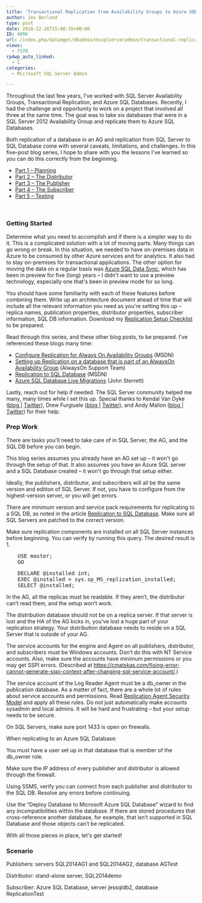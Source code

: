 ```yaml
---
title: 'Transactional Replication from Availability Groups to Azure SQL Database: Part 1 – Planning'
author: Jes Borland
type: post
date: 2016-12-26T15:00:35+00:00
ID: 4896
url: /index.php/datamgmt/dbadmin/mssqlserveradmin/transactional-replication-in-availability-groups-to-azure-sql-database-part-1-planning/
views:
  - 7370
rp4wp_auto_linked:
  - 1
categories:
  - Microsoft SQL Server Admin

---
```

Throughout the last few years, I've worked with SQL Server Availability Groups, Transactional Replication, and Azure SQL Databases. Recently, I had the challenge and opportunity to work on a project that involved all three at the same time. The goal was to take six databases that were in a SQL Server 2012 Availability Group and replicate them to Azure SQL Databases.

Both replication of a database in an AG and replication from SQL Server to SQL Database come with several caveats, limitations, and challenges. In this five-post blog series, I hope to share with you the lessons I've learned so you can do this correctly from the beginning.

  * <a href="/?p=4896" target="_blank">Part 1 – Planning</a>
  * <a href="/?p=4906" target="_blank">Part 2 – The Distributor</a>
  * <a href="/?p=4923" target="_blank">Part 3 – The Publisher</a>
  * <a href="/?p=4945" target="_blank">Part 4 – The Subscriber</a>
  * <a href="/?p=4960" target="_blank">Part 5 – Testing</a>

&nbsp;

### Getting Started

Determine what you need to accomplish and if there is a simpler way to do it. This is a complicated solution with a lot of moving parts. Many things can go wrong or break. In this situation, we needed to have on-premises data in Azure to be consumed by other Azure services and for analytics. It also had to stay on-premises for transactional applications. The other option for moving the data on a regular basis was <a href="https://docs.microsoft.com/en-us/azure/sql-database/sql-database-get-started-sql-data-sync" target="_blank">Azure SQL Data Sync</a>, which has been in preview for five (long) years – I didn't want to use a preview technology, especially one that's been in preview mode for so long.

You should have some familiarity with each of these features before combining them. Write up an architecture document ahead of time that will include all the relevant information you need as you're setting this up – replica names, publication properties, distributor properties, subscriber information, SQL DB information. Download my <a href="/?p=4899" target="_blank">Replication Setup Checklist</a> to be prepared.

Read through this series, and these other blog posts, to be prepared. I've referenced these blogs many time:

  * <a href="https://msdn.microsoft.com/en-us/library/hh710046.aspx" target="_blank">Configure Replication for Always On Availability Groups</a> (MSDN)
  * <a href="https://blogs.msdn.microsoft.com/alwaysonpro/2014/01/30/setting-up-replication-on-a-database-that-is-part-of-an-alwayson-availability-group/" target="_blank">Setting up Replication on a database that is part of an AlwaysOn Availability Group</a> (AlwaysOn Support Team)
  * <a href="https://msdn.microsoft.com/en-us/library/mt589530.aspx" target="_blank">Replication to SQL Database</a> (MSDN)
  * <a href="http://johnsterrett.com/2016/07/26/azure-sql-database-live-migrations/" target="_blank">Azure SQL Database Live Migrations</a> (John Sterrett)

Lastly, reach out for help if needed. The SQL Server community helped me many, many times while I set this up. Special thanks to Kendal Van Dyke (<a href="http://www.kendalvandyke.com/" target="_blank">blog </a>| <a href="https://twitter.com/SQLDBA" target="_blank">Twitter</a>), Drew Furgiuele (<a href="http://port1433.com/" target="_blank">blog </a>| <a href="https://twitter.com/Pittfurg" target="_blank">Twitter</a>), and Andy Mallon (<a href="https://www.am2.co/" target="_blank">blog </a>| <a href="https://twitter.com/AMtwo" target="_blank">Twitter</a>) for their help.

### Prep Work

There are tasks you'll need to take care of in SQL Server, the AG, and the SQL DB before you can begin.

This blog series assumes you already have an AG set up – it won't go through the setup of that. It also assumes you have an Azure SQL server and a SQL Database created – it won't go through that setup either.

Ideally, the publishers, distributor, and subscribers will all be the same version and edition of SQL Server. If not, you have to configure from the highest-version server, or you will get errors.

There are minimum version and service pack requirements for replicating to a SQL DB, as noted in the article <a href="https://msdn.microsoft.com/en-us/library/mt589530.aspx" target="_blank">Replication to SQL Database</a>. Make sure all SQL Servers are patched to the correct version.

Make sure replication components are installed on all SQL Server instances before beginning. You can verify by running this query. The desired result is 1.

<pre style="padding-left: 30px">USE master;
GO</pre>

<pre style="padding-left: 30px">DECLARE @installed int;
EXEC @installed = sys.sp_MS_replication_installed;
SELECT @installed;</pre>

In the AG, all the replicas must be readable. If they aren’t, the distributor can’t read them, and the setup won’t work.

The distribution database should not be on a replica server. If that server is lost and the HA of the AG kicks in, you’ve lost a huge part of your replication strategy. Your distribution database needs to reside on a SQL Server that is outside of your AG.

The service accounts for the engine and Agent on all publishers, distributor, and subscribers must be Windows accounts. Don’t do this with NT Service accounts. Also, make sure the accounts have minimum permissions or you may get SSPI errors. (Described at <https://cmatskas.com/fixing-error-cannot-generate-sspi-context-after-changing-sql-service-account/>.)

The service account of the Log Reader Agent must be a db_owner in the publication database. As a matter of fact, there are a whole lot of rules about service accounts and permissions. Read <a href="https://msdn.microsoft.com/en-us/library/ms151227.aspx" target="_blank">Replication Agent Security Model</a> and apply all these rules. Do not just automatically make accounts sysadmin and local admins. It will be hard and frustrating – but your setup needs to be secure.

On SQL Servers, make sure port 1433 is open on firewalls.

When replicating to an Azure SQL Database:

You must have a user set up in that database that is member of the db_owner role.

Make sure the IP address of every publisher and distributor is allowed through the firewall.

Using SSMS, verify you can connect from each publisher and distributor to the SQL DB. Resolve any errors before continuing.

Use the “Deploy Database to Microsoft Azure SQL Database” wizard to find any incompatibilities within the database. If there are stored procedures that cross-reference another database, for example, that isn’t supported in SQL Database and those objects can’t be replicated.

With all those pieces in place, let's get started!

### Scenario

Publishers: servers SQL2014AG1 and SQL2014AG2, database AGTest

Distributor: stand-alone server, SQL2014demo

Subscriber: Azure SQL Database, server jessqldb2, database ReplicationTest